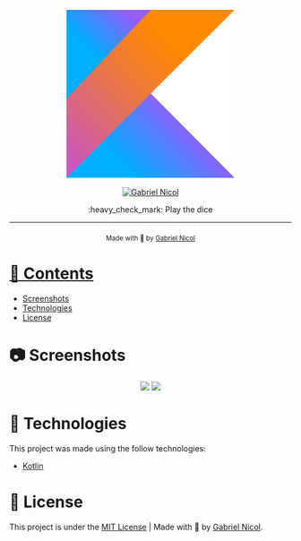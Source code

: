 

<p align="center">
   <img src="https://github.com/moraesnicol/dice_roll/blob/master/kotlin-1-logo-png-transparent.png" alt="kotlin" width="300"/>
</p>

<p align="center">
   <a href="https://www.linkedin.com/in/moraesnicol/">
      <img alt="Gabriel Nicol" src="https://img.shields.io/badge/linkedin-%230077B5.svg?&style=for-the-badge&logo=linkedin&logoColor=white" />
   </a>
 
</p>

<p align="center">
  :heavy_check_mark: Play the dice
</p>

<hr />

<div align="center">
  <sub> Made with 💖 by
    <a href="https://github.com/moraesnicol">Gabriel Nicol
  </sub>
</div>

# 📌 Contents

* [Screenshots](#camera-screenshot)
* [Technologies](#rocket-technologies)
* [License](#page_facing_up-license)

# :camera: Screenshots
<div align="center">
   <img src="./.github/assets/screenshots/home.png" width="300px">
   <img src="./.github/assets/screenshots/transacoes.png" width="300px">
</div>

# :rocket: Technologies
This project was made using the follow technologies:

* [Kotlin](https://kotlinlang.org/)




# :page_facing_up: License

This project is under the [MIT License](./LICENSE) |
Made with 💖 by [Gabriel Nicol](https://www.linkedin.com/in/gabrielnicol/).
